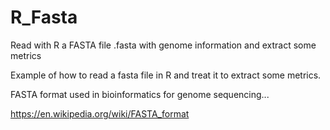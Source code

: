 # R_Fasta
Read with R a FASTA file .fasta with genome information and extract some metrics

Example of how to read a fasta file in R and treat it to extract some metrics.

FASTA format used in bioinformatics for genome sequencing...

https://en.wikipedia.org/wiki/FASTA_format
